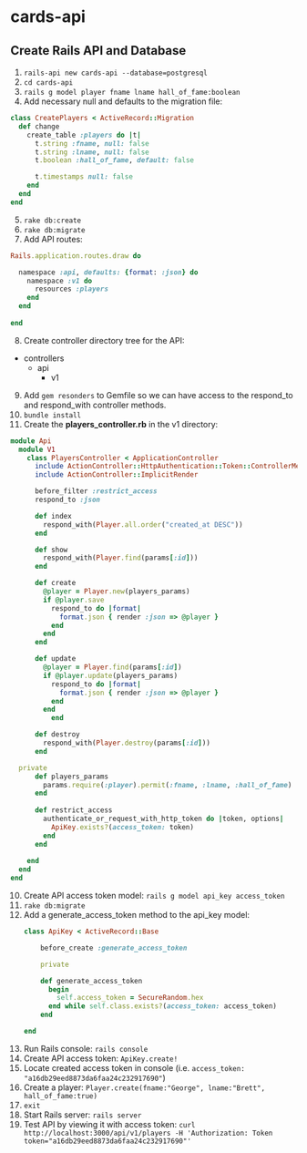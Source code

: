 # cards-api

## Create Rails API and Database
1. `rails-api new cards-api --database=postgresql`
2. `cd cards-api`
3. `rails g model player fname lname hall_of_fame:boolean`
4. Add necessary null and defaults to the migration file:
  ```ruby
  class CreatePlayers < ActiveRecord::Migration
    def change
      create_table :players do |t|
        t.string :fname, null: false
        t.string :lname, null: false
        t.boolean :hall_of_fame, default: false

        t.timestamps null: false
      end
    end
  end
  ```
5. `rake db:create`
6. `rake db:migrate`
7. Add API routes:
  ```ruby
  Rails.application.routes.draw do
  
    namespace :api, defaults: {format: :json} do
      namespace :v1 do
        resources :players
      end
    end
    
  end
  ```
8. Create controller directory tree for the API:
  * controllers
    * api
      * v1
9. Add `gem resonders` to Gemfile so we can have access to the respond_to and respond_with controller methods.
10. `bundle install`
9. Create the **players_controller.rb** in the v1 directory:
  ```ruby
  module Api
    module V1
      class PlayersController < ApplicationController
	    include ActionController::HttpAuthentication::Token::ControllerMethods
      	include ActionController::ImplicitRender

      	before_filter :restrict_access
	    respond_to :json

	    def index
	      respond_with(Player.all.order("created_at DESC"))
	    end

	    def show
	      respond_with(Player.find(params[:id]))
	    end

	    def create
	      @player = Player.new(players_params)
	      if @player.save
	        respond_to do |format|
	          format.json { render :json => @player }
	        end
	      end
	    end

	    def update
	      @player = Player.find(params[:id])
	      if @player.update(players_params)
	        respond_to do |format|
	          format.json { render :json => @player }
	        end
	      end
            end

	    def destroy
	      respond_with(Player.destroy(params[:id]))
	    end

	private
	    def players_params
	      params.require(:player).permit(:fname, :lname, :hall_of_fame)
	    end
	
	    def restrict_access
	      authenticate_or_request_with_http_token do |token, options|
  	        ApiKey.exists?(access_token: token)
	      end
  	    end
      	
      end
    end
  end
  ```
10. Create API access token model: `rails g model api_key access_token`
11. `rake db:migrate`
11. Add a generate_access_token method to the api_key model:
	```ruby
	class ApiKey < ActiveRecord::Base

		before_create :generate_access_token

		private

		def generate_access_token
		  begin
		    self.access_token = SecureRandom.hex
		  end while self.class.exists?(access_token: access_token)
		end
	
	end
	```
10. Run Rails console: `rails console`
12. Create API access token: `ApiKey.create!`
13. Locate created access token in console (i.e. `access_token: "a16db29eed8873da6faa24c232917690"`)
14. Create a player: `Player.create(fname:"George", lname:"Brett", hall_of_fame:true)`
15. `exit`
16. Start Rails server: `rails server`
17. Test API by viewing it with access token:
	`curl http://localhost:3000/api/v1/players -H 'Authorization: Token token="a16db29eed8873da6faa24c232917690"'`

